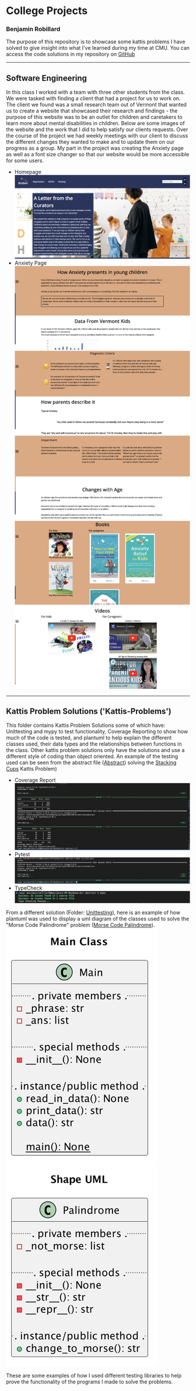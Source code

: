 # College Projects
###  Benjamin Robillard
The purpose of this repository is to showcase some kattis problems I have solved to give insight into what I've learned during my time at CMU. You can access the code solutions in my repository on [GitHub](https://github.com/bjrobillard/bjrobillard)
<!-- The purpose of this repository is to showcase some of the projects I enjoyed working on during my college career. It includes projects from: Object Oriented Programming, User Interface Design, Networking, UNIX, Kattis Problem Solutions

---
## Object Oriented Programming ('OOP-Sp23')
This folder contains projects such as a couple kattis problems I was required to do as well as my final student showcase project that was presented to the school at the end of the semester. The Student Showcase project was an AI maitching game called, 'M Ai T C H' where users can play a game of memory matching or they can change a variable in the code to have the game play itself - though there is no REAL Ai playing the game it still does play itself (see abstract for more information).

---
## User Interface Design ('UI-Fall23')
This folder contains work from my Spring 2023 class for User Interface design. It contains my final project which was also presented to the school for Student Showcase. The project was for a mobile app that allowed users to post a picture of a place they went to gain points and to motivate their friends to compete to see who got the most points (see abstract for more information).

---
## UNIX ('UNIX-Fall23')
This folder contains some projects from my UNIX class I took in the Spring of 2023. One of the projects is  -->
---
## Software Engineering
In this class I worked with a team with three other students from the class. We were tasked with finding a client that had a project for us to work on. The client we found was a small research team out of Vermont that wanted us to create a website that showcased their research and findings - the purpose of this website was to be an outlet for children and caretakers to learn more about mental disabilities in children. Below are some images of the website and the work that I did to help satisfy our clients requests. Over the course of the project we had weekly meetings with our client to discuss the different changes they wanted to make and to update them on our progress as a group. My part in the project was creating the Anxiety page as well as a font size changer so that our website would be more accessible for some users. 
- Homepage
![HomepageBiobee](/img/biobeeHomepage.png)
- Anxiety Page
![AnxietyBiobee](/img/biobeeAnxiety.png)
![DiagnosticCriteria](/img/anxDiagnostic.png)
![ChangesWithAge](/img/anxCWA.png)
![Books](/img/anxBooks.png)
![Videos](/img/anxVids.png)

---
## Kattis Problem Solutions ('Kattis-Problems')
This folder contains Kattis Problem Solutions some of which have: Unittesting and mypy to test functionality, Coverage Reporting to show how much of the code is tested, and plantuml to help explain the different classes used, their data types and the relationships between functions in the class. Other kattis problem solutions only have the solutions and use a different style of coding than object oriented. An example of the testing used can be seen from the abstract file ([Abstract](/Kattis-Problems/Python/abstract/)) solving the [Stacking Cups](https://open.kattis.com/problems/cups) Kattis Problem)

- Coverage Report
![Coverage_Report](/img/CoverageReport.png)
- Pytest
![Pytest_Pass](/img/pytestPass.png)
- TypeCheck
![TypeCheck_Pass](/img/typeCheckPass.png)

From a different solution (Folder: [Unittesting](/Kattis-Problems/Python/unittesting/)), here is an example of how plantuml was used to display a uml diagram of the classes used to solve the "Morse Code Palindrome" problem ([Morse Code Palindrome](https://open.kattis.com/problems/morsecodepalindromes)).
![UML_Main_Class](/Kattis-Problems/Python/unittesting/uml/Main%20Class.png)
![UML_Palindrome_Class](/Kattis-Problems/Python/unittesting/uml/Shape%20UML.png)

These are some examples of how I used different testing libraries to help prove the functionality of the programs I made to solve the problems.
<!-- # Getting Started with Create React App

This project was bootstrapped with [Create React App](https://github.com/facebook/create-react-app).

## Available Scripts

In the project directory, you can run:

### `npm start`

Runs the app in the development mode.\
Open [http://localhost:3000](http://localhost:3000) to view it in your browser.

The page will reload when you make changes.\
You may also see any lint errors in the console.

### `npm test`

Launches the test runner in the interactive watch mode.\
See the section about [running tests](https://facebook.github.io/create-react-app/docs/running-tests) for more information.

### `npm run build`

Builds the app for production to the `build` folder.\
It correctly bundles React in production mode and optimizes the build for the best performance.

The build is minified and the filenames include the hashes.\
Your app is ready to be deployed!

See the section about [deployment](https://facebook.github.io/create-react-app/docs/deployment) for more information.

### `npm run eject`

**Note: this is a one-way operation. Once you `eject`, you can't go back!**

If you aren't satisfied with the build tool and configuration choices, you can `eject` at any time. This command will remove the single build dependency from your project.

Instead, it will copy all the configuration files and the transitive dependencies (webpack, Babel, ESLint, etc) right into your project so you have full control over them. All of the commands except `eject` will still work, but they will point to the copied scripts so you can tweak them. At this point you're on your own.

You don't have to ever use `eject`. The curated feature set is suitable for small and middle deployments, and you shouldn't feel obligated to use this feature. However we understand that this tool wouldn't be useful if you couldn't customize it when you are ready for it.

## Learn More

You can learn more in the [Create React App documentation](https://facebook.github.io/create-react-app/docs/getting-started).

To learn React, check out the [React documentation](https://reactjs.org/).

### Code Splitting

This section has moved here: [https://facebook.github.io/create-react-app/docs/code-splitting](https://facebook.github.io/create-react-app/docs/code-splitting)

### Analyzing the Bundle Size

This section has moved here: [https://facebook.github.io/create-react-app/docs/analyzing-the-bundle-size](https://facebook.github.io/create-react-app/docs/analyzing-the-bundle-size)

### Making a Progressive Web App

This section has moved here: [https://facebook.github.io/create-react-app/docs/making-a-progressive-web-app](https://facebook.github.io/create-react-app/docs/making-a-progressive-web-app)

### Advanced Configuration

This section has moved here: [https://facebook.github.io/create-react-app/docs/advanced-configuration](https://facebook.github.io/create-react-app/docs/advanced-configuration)

### Deployment

This section has moved here: [https://facebook.github.io/create-react-app/docs/deployment](https://facebook.github.io/create-react-app/docs/deployment)

### `npm run build` fails to minify

This section has moved here: [https://facebook.github.io/create-react-app/docs/troubleshooting#npm-run-build-fails-to-minify](https://facebook.github.io/create-react-app/docs/troubleshooting#npm-run-build-fails-to-minify) -->
